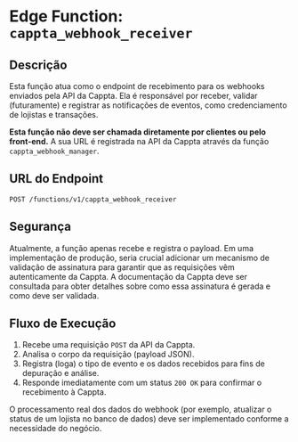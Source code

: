 # Edge Function: `cappta_webhook_receiver`

## Descrição

Esta função atua como o endpoint de recebimento para os webhooks enviados pela API da Cappta. Ela é responsável por receber, validar (futuramente) e registrar as notificações de eventos, como credenciamento de lojistas e transações.

**Esta função não deve ser chamada diretamente por clientes ou pelo front-end.** A sua URL é registrada na API da Cappta através da função `cappta_webhook_manager`.

## URL do Endpoint
`POST /functions/v1/cappta_webhook_receiver`

## Segurança

Atualmente, a função apenas recebe e registra o payload. Em uma implementação de produção, seria crucial adicionar um mecanismo de validação de assinatura para garantir que as requisições vêm autenticamente da Cappta. A documentação da Cappta deve ser consultada para obter detalhes sobre como essa assinatura é gerada e como deve ser validada.

## Fluxo de Execução

1.  Recebe uma requisição `POST` da API da Cappta.
2.  Analisa o corpo da requisição (payload JSON).
3.  Registra (loga) o tipo de evento e os dados recebidos para fins de depuração e análise.
4.  Responde imediatamente com um status `200 OK` para confirmar o recebimento à Cappta.

O processamento real dos dados do webhook (por exemplo, atualizar o status de um lojista no banco de dados) deve ser implementado conforme a necessidade do negócio.
